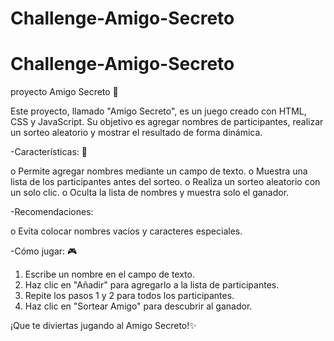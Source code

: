 <h1> Challenge-Amigo-Secreto </h1>

# Challenge-Amigo-Secreto
proyecto Amigo Secreto 🎁

Este proyecto, llamado "Amigo Secreto", es un juego creado con HTML, CSS y JavaScript.
Su objetivo es agregar nombres de participantes, realizar un sorteo aleatorio y mostrar el resultado de forma dinámica.

-Características:
🎱

o Permite agregar nombres mediante un campo de texto.
o Muestra una lista de los participantes antes del sorteo.
o Realiza un sorteo aleatorio con un solo clic.
o Oculta la lista de nombres y muestra solo el ganador.

-Recomendaciones:

o Evita colocar nombres vacíos y caracteres especiales.

-Cómo jugar:
🎮
1. Escribe un nombre en el campo de texto.
2. Haz clic en "Añadir" para agregarlo a la lista de participantes.
3. Repite los pasos 1 y 2 para todos los participantes.
4. Haz clic en "Sortear Amigo" para descubrir al ganador.

¡Que te diviertas jugando al Amigo Secreto!✨
